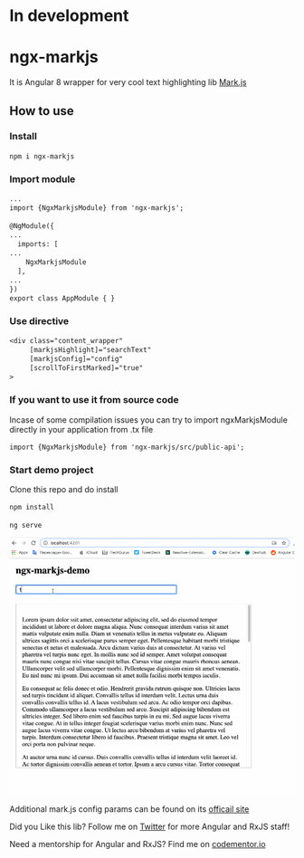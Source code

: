 # In development

# ngx-markjs

It is Angular 8 wrapper for very cool text highlighting lib [Mark.js](https://markjs.io)

## How to use

### Install
```
npm i ngx-markjs
```

### Import module

```
...
import {NgxMarkjsModule} from 'ngx-markjs';

@NgModule({
...
  imports: [
...
    NgxMarkjsModule
  ],
...
})
export class AppModule { }
```
### Use directive
```
<div class="content_wrapper" 
     [markjsHighlight]="searchText"
     [markjsConfig]="config"
     [scrollToFirstMarked]="true"
>
```

### If you want to use it from source code

Incase of some compilation issues you can try to import ngxMarkjsModule directly in your application from .tx file

```
import {NgxMarkjsModule} from 'ngx-markjs/src/public-api'; 
```

### Start demo project

Clone this repo and do install

```
npm install

ng serve
```
![demo app](ngx-markjs.gif)

Additional mark.js config params can be found on its [officail site](https://markjs.io)

Did you Like this lib? Follow me on [Twitter](https://twitter.com/El_Extremal) for more Angular and RxJS staff!

Need a mentorship for Angular and RxJS? Find me on [codementor.io](https://www.codementor.io/alexanderposhtaruk)
